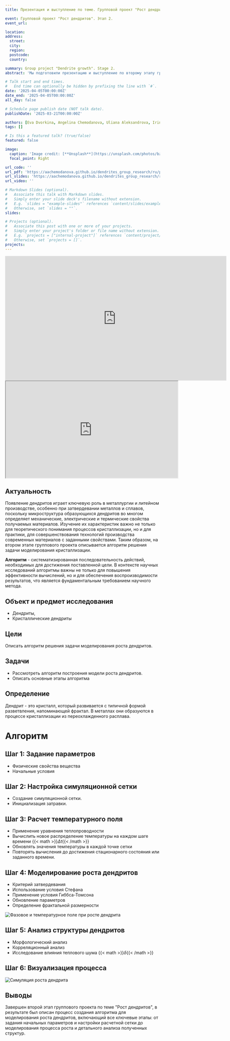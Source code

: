 ```yaml
---
title: Презентация и выступление по теме. Групповой проект "Рост дендритов". Этап 2. Описание алгоритма решения задачи

event: Групповой проект "Рост дендритов". Этап 2.
event_url: 

location: 
address:
  street: 
  city: 
  region: 
  postcode: 
  country: 

summary: Group project "Dendrite growth". Stage 2.
abstract: 'Мы подготовили презентацию и выступление по второму этапу группового проекта "Рост дендритов"'

# Talk start and end times.
#   End time can optionally be hidden by prefixing the line with `#`.
date: '2025-04-05T00:00:00Z'
date_end: '2025-04-05T00:00:00Z'
all_day: false

# Schedule page publish date (NOT talk date).
publishDate: '2025-03-21T00:00:00Z'

authors: [Eva Dvorkina, Angelina Chemodanova, Uliana Aleksandrova, Irina Seregina, Ivan Volgin, Yaroslav Goloschapov]
tags: []

# Is this a featured talk? (true/false)
featured: false

image:
  caption: 'Image credit: [**Unsplash**](https://unsplash.com/photos/bzdhc5b3Bxs)'
  focal_point: Right

url_code: ''
url_pdf: 'https://aachemodanova.github.io/dendrites_group_research/ru/publication/second_stage/report.pdf'
url_slides: 'https://aachemodanova.github.io/dendrites_group_research/ru/publication/second_stage/presentation.pdf'
url_video: ''

# Markdown Slides (optional).
#   Associate this talk with Markdown slides.
#   Simply enter your slide deck's filename without extension.
#   E.g. `slides = "example-slides"` references `content/slides/example-slides.md`.
#   Otherwise, set `slides = ""`.
slides:

# Projects (optional).
#   Associate this post with one or more of your projects.
#   Simply enter your project's folder or file name without extension.
#   E.g. `projects = ["internal-project"]` references `content/project/deep-learning/index.md`.
#   Otherwise, set `projects = []`.
projects:
---
```


<iframe width="720" height="405" src="https://rutube.ru/play/embed/4044988bf092e351e477b7352888bef9/" frameBorder="0" allow="clipboard-write; autoplay" webkitAllowFullScreen mozallowfullscreen allowFullScreen></iframe>

<iframe width="560" height="315" src="https://plvideo.ru/embed/vIeydVQu--Je" title="Platform video player" allow="accelerometer; autoplay; clipboard-write; encrypted-media; gyroscope; picture-in-picture; web-share" referrerpolicy="strict-origin-when-cross-origin" allowfullscreen></iframe>

## Актуальность

Появление дендритов играет ключевую роль в металлургии и литейном производстве, особенно при затвердевании металлов и сплавов, поскольку микроструктура образующихся дендритов во многом определяет механические, электрические и термические свойства получаемых материалов. Изучение их характеристик важно не только для теоретического понимания процессов кристаллизации, но и для практики, для совершенствования технологий производства современных материалов с заданными свойствами. 
Таким образом, на втором этапе группового проекта описывается алгоритм решения задачи моделирования кристаллизации. 

**Алгоритм** - систематизированная последовательность действий, необходимых для достижения поставленной цели. В контексте научных исследований алгоритмы важны не только для повышения эффективности вычислений, но и для обеспечения воспроизводимости результатов, что является фундаментальным требованием научного метода.

## Объект и предмет исследования
- Дендриты, 
- Кристаллические дендриты

## Цели

Описать алгоритм решения задачи моделирования роста дендритов.

## Задачи

- Рассмотреть алгоритм построения модели роста дендритов.
- Описать основные этапы алгоритма

## Определение

Дендрит - это кристалл, который развивается с типичной формой разветвления, напоминающей фрактал.  В металлах они образуются в процессе кристаллизации из переохлажденного расплава.

# Алгоритм

## Шаг 1: Задание параметров
- Физические свойства вещества
- Начальные условия

## Шаг 2: Настройка симуляционной сетки

- Создание симуляционной сетки.
- Инициализация затравки.

## Шаг 3: Расчет температурного поля

- Применение уравнения теплопроводности
- Вычислить новое распределение температуры на каждом шаге времени {{< math >}}$\Delta t${{< /math >}}
- Обновлять значения температуры в каждой точке сетки
- Повторять вычисления до достижения стационарного состояния или заданного времени.

## Шаг 4: Моделирование роста дендритов

- Критерий затвердевания
- Использование условия Стефана
- Применение условия Гиббса-Томсона
- Обновление параметров
- Определение фрактальной размерности

![Фазовое и температурное поле при росте дендрита](3.png)

## Шаг 5: Анализ структуры дендритов
- Морфологический анализ
- Корреляционный анализ
- Исследование влияния теплового шума {{< math >}}$\delta${{< /math >}}

## Шаг 6: Визуализация процесса

![Симуляция роста дендрита](8.png)


## Выводы
Завершен второй этап группового проекта по теме "Рост дендритов", в результате  был описан процесс создания алгоритма для моделирования роста дендритов, включающий все ключевые этапы: от задания начальных параметров и настройки расчетной сетки до моделирования процесса роста и детального анализа полученных структур. 

